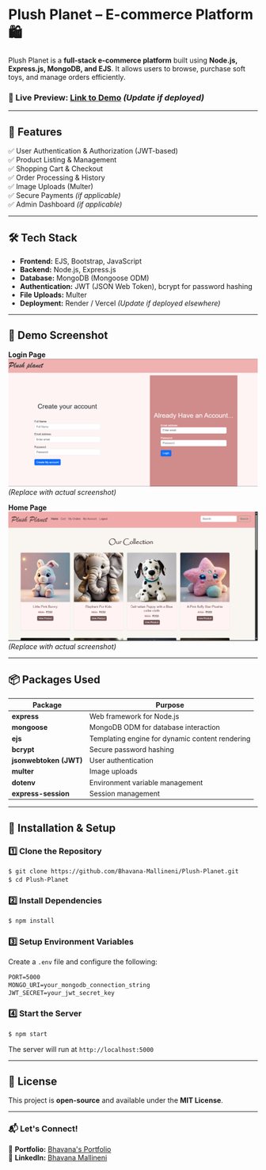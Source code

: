 # **Plush Planet – E-commerce Platform 🛍️**

Plush Planet is a **full-stack e-commerce platform** built using **Node.js, Express.js, MongoDB, and EJS**. It allows users to browse, purchase soft toys, and manage orders efficiently.

### **🔗 Live Preview:** [Link to Demo](https://plush-planet.onrender.com/) *(Update if deployed)*

---

## **📌 Features**
✅ User Authentication & Authorization (JWT-based)  
✅ Product Listing & Management  
✅ Shopping Cart & Checkout  
✅ Order Processing & History  
✅ Image Uploads (Multer)  
✅ Secure Payments *(if applicable)*  
✅ Admin Dashboard *(if applicable)*  

---

## **🛠 Tech Stack**
- **Frontend:** EJS, Bootstrap, JavaScript
- **Backend:** Node.js, Express.js
- **Database:** MongoDB (Mongoose ODM)
- **Authentication:** JWT (JSON Web Token), bcrypt for password hashing
- **File Uploads:** Multer
- **Deployment:** Render / Vercel *(Update if deployed elsewhere)*

---


## **📸 Demo Screenshot**
**Login Page**
![Plush Planet Screenshot](./public/images/pp_login.png) *(Replace with actual screenshot)*

**Home Page**
![Plush Planet Screenshot](./public/images/pp_home.png) *(Replace with actual screenshot)*

---

## **📦 Packages Used**
| Package | Purpose |
|---------|---------|
| **express** | Web framework for Node.js |
| **mongoose** | MongoDB ODM for database interaction |
| **ejs** | Templating engine for dynamic content rendering |
| **bcrypt** | Secure password hashing |
| **jsonwebtoken (JWT)** | User authentication |
| **multer** | Image uploads |
| **dotenv** | Environment variable management |
| **express-session** | Session management |

---

## **🚀 Installation & Setup**
### **1️⃣ Clone the Repository**
```bash
$ git clone https://github.com/Bhavana-Mallineni/Plush-Planet.git
$ cd Plush-Planet
```

### **2️⃣ Install Dependencies**
```bash
$ npm install
```

### **3️⃣ Setup Environment Variables**
Create a `.env` file and configure the following:
```env
PORT=5000
MONGO_URI=your_mongodb_connection_string
JWT_SECRET=your_jwt_secret_key
```

### **4️⃣ Start the Server**
```bash
$ npm start
```
The server will run at `http://localhost:5000`

---

## **📜 License**
This project is **open-source** and available under the **MIT License**.

---

### **📬 Let's Connect!**
🔗 **Portfolio:** [Bhavana's Portfolio](https://www.bhavana_portfolio.com/)  
🔗 **LinkedIn:** [Bhavana Mallineni](https://www.linkedin.com/in/bhavana-mallineni-640184210/)  

